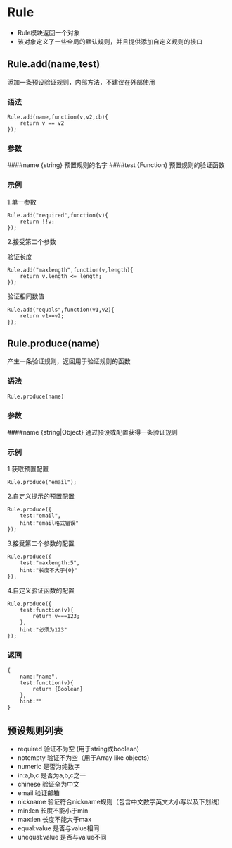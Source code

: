 Rule
======

- Rule模块返回一个对象
- 该对象定义了一些全局的默认规则，并且提供添加自定义规则的接口


Rule.add(name,test)
--------
添加一条预设验证规则，内部方法，不建议在外部使用

### 语法


	Rule.add(name,function(v,v2,cb){
		return v == v2
	});


### 参数
####name
{string} 预置规则的名字
####test
{Function} 预置规则的验证函数

### 示例

1.单一参数

	Rule.add("required",function(v){
		return !!v;
	});

2.接受第二个参数

验证长度

	Rule.add("maxlength",function(v,length){
		return v.length <= length;
	});

验证相同数值

	Rule.add("equals",function(v1,v2){
		return v1==v2;
	});

Rule.produce(name)
-------
产生一条验证规则，返回用于验证规则的函数

### 语法
	
	Rule.produce(name)
	
### 参数
####name
{string|Object} 通过预设或配置获得一条验证规则

### 示例

1.获取预置配置

	Rule.produce("email");
	
2.自定义提示的预置配置

	Rule.produce({
		test:"email",
		hint:"email格式错误"	
	});
	
3.接受第二个参数的配置

	Rule.produce({
		test:"maxlength:5",
		hint:"长度不大于{0}"	
	});

4.自定义验证函数的配置

	Rule.produce({
		test:function(v){
			return v===123;
		},
		hint:"必须为123"
	});

### 返回

	{
		name:"name",
		test:function(v){
			return {Boolean}
		},
		hint:""
	}
	
预设规则列表
-----------

- required 验证不为空 (用于string或boolean)
- notempty 验证不为空（用于Array like objects）
- numeric 是否为纯数字
- in:a,b,c 是否为a,b,c之一
- chinese 验证全为中文
- email 验证邮箱
- nickname 验证符合nickname规则（包含中文数字英文大小写以及下划线）
- min:len 长度不能小于min
- max:len 长度不能大于max
- equal:value 是否与value相同
- unequal:value 是否与value不同